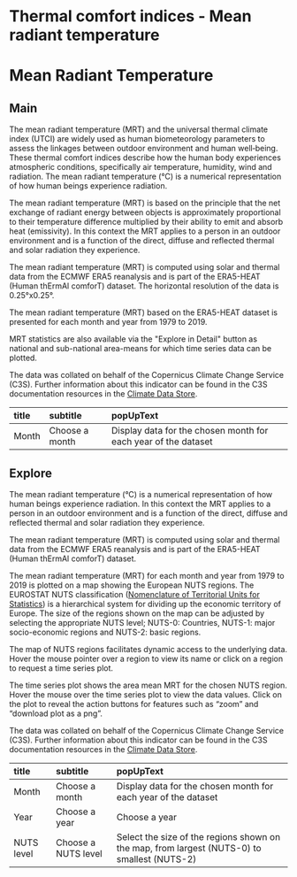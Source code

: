 
Thermal comfort indices - Mean radiant temperature
==================================================

# Mean Radiant Temperature

## Main


The mean radiant temperature (MRT) and the universal thermal climate index (UTCI) are widely used as human biometeorology parameters to assess the linkages between outdoor environment and human well‐being. These thermal comfort indices describe how the human body experiences atmospheric conditions, specifically air temperature, humidity, wind and radiation. The mean radiant temperature (°C) is a numerical representation of how human beings experience radiation.

The mean radiant temperature (MRT) is based on the principle that the net exchange of radiant energy between objects is approximately proportional to their temperature difference multiplied by their ability to emit and absorb heat (emissivity). In this context the MRT applies to a person in an outdoor environment and is a function of the direct, diffuse and reflected thermal and solar radiation they experience. 

The mean radiant temperature (MRT) is computed using solar and thermal data from the ECMWF ERA5 reanalysis and is part of the ERA5-HEAT (Human thErmAl comforT) dataset.  The horizontal resolution of the data is 0.25°x0.25°. 

The mean radiant temperature (MRT) based on the ERA5-HEAT dataset is presented for each month and year from 1979 to 2019.

MRT statistics are also available via the "Explore in Detail" button as national and sub-national area-means for which time series data can be plotted.

The data was collated on behalf of the Copernicus Climate Change Service (C3S).  Further information about this indicator can be found in the C3S documentation resources in the [Climate Data Store](https://cds.climate.copernicus.eu/cdsapp#!/dataset/derived-utci-historical?tab=overview).  

|title|subtitle|popUpText|
| :--- | :--- | :--- |
|Month|Choose a month|Display data for the chosen month for each year of the dataset|

## Explore


The mean radiant temperature (°C) is a numerical representation of how human beings experience radiation. In this context the MRT applies to a person in an outdoor environment and is a function of the direct, diffuse and reflected thermal and solar radiation they experience.  

The mean radiant temperature (MRT) is computed using solar and thermal data from the ECMWF ERA5 reanalysis and is part of the ERA5-HEAT (Human thErmAl comforT) dataset.  

The mean radiant temperature (MRT) for each month and year from 1979 to 2019 is plotted on a map showing the European NUTS regions. The EUROSTAT NUTS classification ([Nomenclature of Territorial Units for Statistics](https://ec.europa.eu/eurostat/web/nuts/background)) is a hierarchical system for dividing up the economic territory of Europe. The size of the regions shown on the map can be adjusted by selecting the appropriate NUTS level; NUTS-0: Countries, NUTS-1: major socio-economic regions and NUTS-2: basic regions.

The map of NUTS regions facilitates dynamic access to the underlying data. Hover the mouse pointer over a region to view its name or click on a region to request a time series plot.

The time series plot shows the area mean MRT for the chosen NUTS region.  Hover the mouse over the time series plot to view the data values.  Click on the plot to reveal the action buttons for features such as “zoom” and “download plot as a png”.

The data was collated on behalf of the Copernicus Climate Change Service (C3S).  Further information about this indicator can be found in the C3S documentation resources in the [Climate Data Store](https://cds.climate.copernicus.eu/cdsapp#!/dataset/derived-utci-historical?tab=overview).  

|title|subtitle |popUpText|
| :--- | :--- | :--- |
|Month|Choose a month|Display data for the chosen month for each year of the dataset|
|Year|Choose a year|Choose a year|
|NUTS level|Choose a NUTS level|Select the size of the regions shown on the map, from largest (NUTS-0) to smallest (NUTS-2)|

